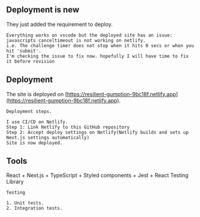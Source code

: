 ## Deployment is new
They just added the requirement to deploy.
```
Everything works on vscode but the deployed site has an issue: 
javascripts canceltimeout is not working on netlify.
i.e. The challenge timer does not stop when it hits 0 secs or when you hit 'submit'.
I'm checking the issue to fix now. hopefully I will have time to fix it before revision
```
## Deployment
The site is deployed on [https://resilient-gumption-9bc18f.netlify.app](https://resilient-gumption-9bc18f.netlify.app).
```
Deployment steps.

I use CI/CD on Netlify.
Step 1: Link Netlify to this GitHub repository
Step 2: Accept deploy settings on Netlify(Netlify builds and sets up Next.js settings automatically)
Site is now deployed.
```
## Tools

React + Next.js + TypeScript + Styled components + Jest + React Testing Library
```
Testing

1. Unit tests.
2. Integration tests.
```
